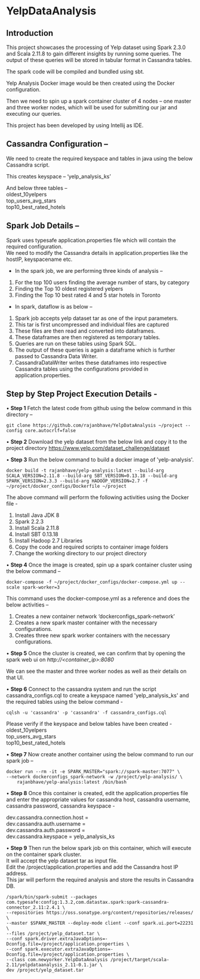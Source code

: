 # YelpDataAnalysis

## Introduction

This project showcases the processing of Yelp dataset using Spark 2.3.0 and Scala 2.11.8 to gain different insights by running some queries. The output of these queries will be stored in tabular format in Cassandra tables.

The spark code will be compiled and bundled using sbt.

Yelp Analysis Docker image would be then created using the Docker configuration.

Then we need to spin up a spark container cluster of 4 nodes – one master and three worker nodes,
which will be used for submitting our jar and executing our queries.

This project has been developed by using Intellij as IDE.

## Cassandra Configuration –
We need to create the required keyspace and tables in java using the below Cassandra script.

This creates keyspace – ‘yelp_analysis_ks’

And below three tables – <br>
oldest_10yelpers <br>
top_users_avg_stars<br>
top10_best_rated_hotels<br>

## Spark Job Details –
Spark uses typesafe application.properties file which will contain the required configuration. <br>
We need to modify the Cassandra details in application.properties like the hostIP, keyspacename etc.

* In the spark job, we are performing three kinds of analysis –<br>
1.	For the top 100 users finding the average number of stars, by category <br>
2.	Finding the Top 10 oldest registered yelpers <br>
3.	Finding the Top 10 best rated 4 and 5 star hotels in Toronto <br>

* In spark, dataflow is as below – <br>
1.	Spark job accepts yelp dataset tar as one of the input parameters. <br>
2.	This tar is first uncompressed and individual files are captured <br>
3.	These files are then read and converted into dataframes. <br>
4.	These dataframes are then registered as temporary tables. <br>
5.	Queries are run on these tables using Spark SQL. <br>
6.	The output of these queries is again a dataframe which is further passed to Cassandra Data Writer. <br>
7.	CassandraDataWriter writes these dataframes into respective Cassandra tables using the configurations provided in application.properties. <br>

## Step by Step Project Execution Details - 

•	**Step 1** Fetch the latest code from github using the below command in this directory –<br>

```git clone https://github.com/rajanbhave/YelpDataAnalysis ~/project --config core.autocrlf=false```

•	**Step 2** Download the yelp dataset from the below link and copy it to the project directory
https://www.yelp.com/dataset_challenge/dataset

•	**Step 3** Run the below command to build a docker image of 'yelp-analysis'.

```
docker build -t rajanbhave/yelp-analysis:latest --build-arg SCALA_VERSION=2.11.8 --build-arg SBT_VERSION=0.13.18 --build-arg SPARK_VERSION=2.3.3 --build-arg HADOOP_VERSION=2.7 -f ~/project/docker_configs/Dockerfile ~/project
```

The above command will perform the following activities using the Docker file - <br>
1.	Install Java JDK 8 <br>
2.	Spark 2.2.3 <br>
3.	Install Scala 2.11.8 <br>
4.	Install SBT 0.13.18 <br>
5.	Install Hadoop 2.7 Libraries <br>
6.	Copy the code and required scripts to container image folders <br>
7.	Change the working directory to our project directory <br>

•	**Step 4** Once the image is created, spin up a spark container cluster using the below command –

```docker-compose -f ~/project/docker_configs/docker-compose.yml up --scale spark-worker=3```

This command uses the docker-compose.yml as a reference and does the below activities – <br>
1.	Creates a new container network ‘dockerconfigs_spark-network’ <br>
2.	Creates a new spark master container with the necessary configurations. <br>
3.	Creates three new spark worker containers with the necessary configurations. <br>

•	**Step 5** Once the cluster is created, we can confirm that by opening the spark web ui on <i>http://<container_ip>:8080</i>

We can see the master and three worker nodes as well as their details on that UI.

•	**Step 6** Connect to the cassandra system and run the script cassandra_configs.cql to create a keyspace named 'yelp_analysis_ks' and the required tables using the below command -

``` cqlsh -u 'cassandra' -p 'cassandra' -f cassandra_configs.cql ```

Please verify if the keyspace and below tables have been created - <br>
oldest_10yelpers <br>
top_users_avg_stars <br>
top10_best_rated_hotels <br>

•	**Step 7** Now create another container using the below command to run our spark job –
```
docker run --rm -it -e SPARK_MASTER="spark://spark-master:7077" \
--network dockerconfigs_spark-network -w /project/yelp-analysis/ \
    rajanbhave/yelp-analysis:latest /bin/bash
```

•	**Step 8** Once this container is created, edit the application.properties file and enter the appropriate values for cassandra host, cassandra username, cassandra password, cassandra keyspace -

dev.cassandra.connection.host = <br>
dev.cassandra.auth.username = <br>
dev.cassandra.auth.password = <br>
dev.cassandra.keyspace = yelp_analysis_ks <br>


•	**Step 9** Then run the below spark job on this container, which will execute on the container spark cluster. <br>
It will accept the yelp dataset tar as input file. <br>
Edit the /project/application.properties and add the Cassandra host IP address. <br>
This jar will perform the required analysis and store the results in Cassandra DB. <br>
```
/spark/bin/spark-submit --packages com.typesafe:config:1.3.2,com.datastax.spark:spark-cassandra-connector_2.11:2.4.1 \
--repositories https://oss.sonatype.org/content/repositories/releases/ \
--master $SPARK_MASTER --deploy-mode client --conf spark.ui.port=22231 \
--files /project/yelp_dataset.tar \
--conf spark.driver.extraJavaOptions=-Dconfig.file=/project/application.properties \
--conf spark.executor.extraJavaOptions=-Dconfig.file=/project/application.properties \
--class com.newyorker.YelpDataAnalysis /project/target/scala-2.11/yelpdataanalysis_2.11-0.1.jar \
dev /project/yelp_dataset.tar
```
